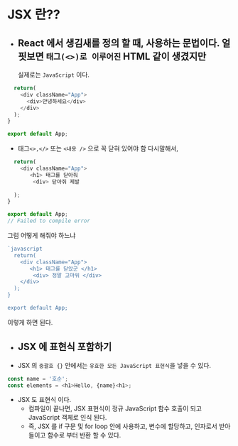 # JSX 란??
- ## React 에서 생김새를 정의 할 때, 사용하는 문법이다. 얼핏보면 `태그(<>)로 이루어진` HTML 같이 생겼지만  
  실제로는 `JavaScript` 이다.
```javascript
  return(
    <div className="App">
      <div>안녕하세요</div>
    </div>
  );
}

export default App;
```
- 태그`<>,</>` 또는 `<내용 />` 으로 꼭 닫혀 있어야 함 다시말해서,
```javascript
  return(
    <div className="App">
       <h1> 태그를 닫아줘
        <div> 닫아줘 제발
        
  );
}

export default App;
// Failed to compile error
```
그럼 어떻게 해줘야 하느냐
```javascript
`javascript
  return(
    <div className="App">
       <h1> 태그를 닫았군 </h1>
        <div> 정말 고마워 </div>
    </div>
  );
}

export default App;
```
이렇게 하면 된다.

- ## JSX 에 표현식 포함하기
- JSX 의 `중괄호 {}`  안에서는 `유효한 모든 JavaScript 표현식`을 넣을 수 있다.
```javascript
const name = '호순'; 
const elements = <h1>Hello, {name}<h1>;
```
  - JSX 도 표현식 이다.
       - 컴파일이 끝나면, JSX 표현식이 정규 JavaScript 함수 호출이 되고 JavaScript 객체로 인식 된다.
       - 즉, JSX 를 if 구문 및 for loop 안에 사용하고, 변수에 할당하고, 인자로서 받아들이고 함수로 부터 반환 할 수 있다.
```javascript



```

